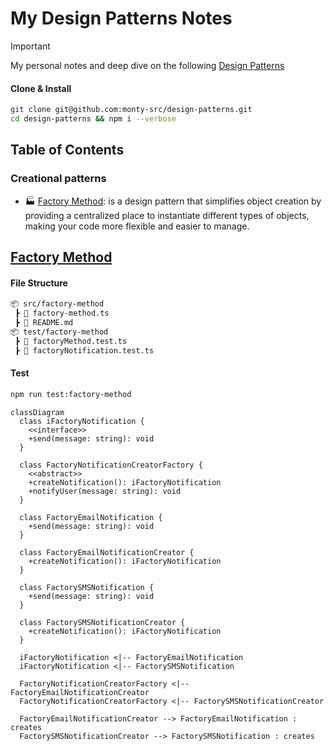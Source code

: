 
# My Design Patterns Notes

> [!IMPORTANT]
> My personal notes and deep dive on the following [Design Patterns](https://refactoring.guru/design-patterns/catalog)

#### Clone & Install

```bash
git clone git@github.com:monty-src/design-patterns.git
cd design-patterns && npm i --verbose
```

## Table of Contents

### Creational patterns

- :factory: [Factory Method](./src/factory-method/README.md): is a design pattern that simplifies object creation by providing a centralized place to instantiate different types of objects, making your code more flexible and easier to manage.

## [Factory Method](./src/factory-method/README.md)

#### File Structure

```bash
📦 src/factory-method
 ┣ 📜 factory-method.ts
 ┣ 📜 README.md
📦 test/factory-method
 ┣ 📜 factoryMethod.test.ts
 ┣ 📜 factoryNotification.test.ts
```

#### Test

```bash
npm run test:factory-method
```

```mermaid
classDiagram
  class iFactoryNotification {
    <<interface>>
    +send(message: string): void
  }

  class FactoryNotificationCreatorFactory {
    <<abstract>>
    +createNotification(): iFactoryNotification
    +notifyUser(message: string): void
  }

  class FactoryEmailNotification {
    +send(message: string): void
  }

  class FactoryEmailNotificationCreator {
    +createNotification(): iFactoryNotification
  }

  class FactorySMSNotification {
    +send(message: string): void
  }

  class FactorySMSNotificationCreator {
    +createNotification(): iFactoryNotification
  }

  iFactoryNotification <|-- FactoryEmailNotification
  iFactoryNotification <|-- FactorySMSNotification

  FactoryNotificationCreatorFactory <|-- FactoryEmailNotificationCreator
  FactoryNotificationCreatorFactory <|-- FactorySMSNotificationCreator

  FactoryEmailNotificationCreator --> FactoryEmailNotification : creates
  FactorySMSNotificationCreator --> FactorySMSNotification : creates
```